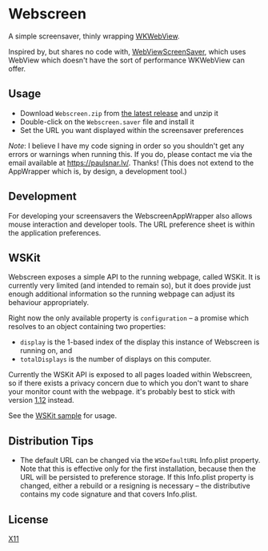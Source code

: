 # Webscreen

A simple screensaver, thinly wrapping [WKWebView][].

Inspired by, but shares no code with, [WebViewScreenSaver][], which uses
WebView which doesn't have the sort of performance WKWebView can offer.

[WKWebView]: https://developer.apple.com/documentation/webkit/wkwebview
[WebViewScreenSaver]: https://github.com/liquidx/webviewscreensaver

## Usage

* Download `Webscreen.zip` from [the latest release][] and unzip it
* Double-click on the `Webscreen.saver` file and install it
* Set the URL you want displayed within the screensaver preferences

[the latest release]: https://github.com/paulsnar/webscreen/releases/latest

*Note*: I believe I have my code signing in order so you shouldn't get any
errors or warnings when running this. If you do, please contact me via the email
available at <https://paulsnar.lv/>. Thanks! (This does not extend to the
AppWrapper which is, by design, a development tool.)

## Development

For developing your screensavers the WebscreenAppWrapper also allows
mouse interaction and developer tools. The URL preference sheet is
within the application preferences.

## WSKit

Webscreen exposes a simple API to the running webpage, called WSKit. It is
currently very limited (and intended to remain so), but it does provide
just enough additional information so the running webpage can adjust its
behaviour appropriately.

Right now the only available property is `configuration` – a promise which
resolves to an object containing two properties:

* `display` is the 1-based index of the display this instance of Webscreen
  is running on, and
* `totalDisplays` is the number of displays on this computer.

Currently the WSKit API is exposed to all pages loaded within Webscreen, so
if there exists a privacy concern due to which you don't want to share your
monitor count with the webpage. it's probably best to stick with version
[1.12][] instead.

See the [WSKit sample](./samples/wskit.html) for usage.

[1.12]: https://github.com/paulsnar/webscreen/releases/tag/v1.12

## Distribution Tips

* The default URL can be changed via the `WSDefaultURL` Info.plist property.
  Note that this is effective only for the first installation, because then
  the URL will be persisted to preference storage. If this Info.plist property
  is changed, either a rebuild or a resigning is necessary – the distributive
  contains my code signature and that covers Info.plist.

## License

[X11](./LICENSE.txt)

